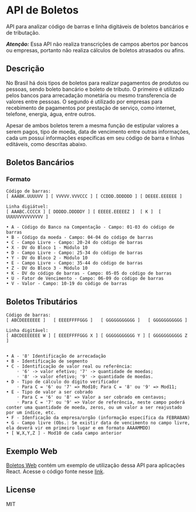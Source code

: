 # API de Boletos

API para analizar código de barras e linha digitáveis de boletos bancários e de tributação.

***Atenção:*** Essa API não realiza transcrições de campos abertos por bancos ou empresas, portanto não realiza cálculos de boletos atrasados ou afins.

## Descrição

No Brasil há dois tipos de boletos para realizar pagamentos de produtos ou pessoas, sendo boleto bancário e boleto de tributo. O primeiro é utilizado pelos bancos para arrecadação monetária ou mesmo transferencia de valores entre pessoas. O segundo é utilizado por empresas para recebimento de pagamentos por prestação de serviço, como internet, telefone, energia, água, entre outros.

Apesar de ambos boletos terem a mesma função de estipular valores a serem pagos, tipo de moeda, data de vencimento entre outras informações, cada um possuí informações específicas em seu código de barra e linhas editáveis, como descritas abaixo.


## Boletos Bancários


### Formato

    Código de barras:
    [ AAABK.UUUUVV ] [ VVVVV.VVVCCC ] [ CCDDD.DDDDDD ] [ DEEEE.EEEEEE ]

    Linha digiátvel:
    [ AAABC.CCCCX ] [ DDDDD.DDDDDY ] [ EEEEE.EEEEEZ ]  [ K ]  [ UUUUVVVVVVVVVV ]

    • A - Código do Banco na Compentação - Campo: 01-03 do código de barras
    • B - Código da moeda - Campo: 04-04 do código de barras
    • C - Campo Livre - Campo: 20-24 do código de barras
    • X - DV do Bloco 1 - Módulo 10
    • D - Campo Livre - Campo: 25-34 do código de barras
    • Y - DV do Bloco 2 - Módulo 10
    • E - Campo Livre - Campo: 35-44 do código de barras
    • Z - DV do Bloco 3 - Módulo 10
    • K - DV do código de barras - Campo: 05-05 do código de barras
    • U - Fator de Vencimento - Campo: 06-09 do código de barras
    • V - Valor - Campo: 10-19 do código de barras

## Boletos Tributários


    Código de barras:
    [ ABCDEEEEEEE ]   [ EEEEFFFFGGG ]   [ GGGGGGGGGGG ]   [ GGGGGGGGGGG ]

    Linha digitável:
    [ ABCDEEEEEEE W ] [ EEEEFFFFGGG X ] [ GGGGGGGGGGG Y ] [ GGGGGGGGGGG Z ]


    • A - '8' Identificação de arrecadação
    • B - Identificação de segmento
    • C - Identificação de valor real ou referência:
        ◦ '6' -> valor efetivo; '7' -> quantidade de moedas;
        ◦ '8' -> valor efetivo; '9' -> quantidade de moedas.
    • D - Tipo de cálculo do dígito verificador
        ◦ Para C = '6' ou '7' => Mod10; Para C = '8' ou '9' => Mod11;
    • E - Tipo de valor a ser cobrado
        ◦ Para C = '6' ou '8' => Valor a ser cobrado em centavos;
        ◦ Para C = '7' ou '9' => Valor de referência, neste campo poderá conter uma quantidade de moeda, zeros, ou um valor a ser reajustado por um índice, etc.
    • F - Idenficação da empresa/orgão (informação específica da FEBRABAN)
    • G - Campo livre (Obs.: Se existir data de vencimento no campo livre, ela deverá vir em primeiro lugar e em formato AAAAMMDD)
    • [ W,X,Y,Z ] - Mod10 de cada campo anterior


## Exemplo Web

[Boletos Web](https://led-startup-studio.github.io/boletos-web/) contém um exemplo de utilização dessa API para aplicações React. Acesse o código fonte nesse [link](https://led-startup-studio.github.io/boletos-web/).


## License

MIT
